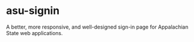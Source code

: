 asu-signin
==========

A better, more responsive, and well-designed sign-in page for Appalachian State web applications.
